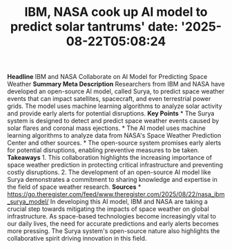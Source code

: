 ﻿---
title: "IBM, NASA cook up AI model to predict solar tantrums'
date: '2025-08-22T05:08:24"
category: "Markets"
summary: ""
slug: "ibm nasa cook up ai model to predict solar tantrums"
source_urls:
  - "https://go.theregister.com/feed/www.theregister.com/2025/08/22/nasa_ibm_surya_model/"
seo:
  title: "IBM, NASA cook up AI model to predict solar tantrums | Hash n Hedge'
  description: '"
  keywords: ["news", "markets", "brief"]
---
**Headline** IBM and NASA Collaborate on AI Model for Predicting Space Weather  **Summary Meta Description** Researchers from IBM and NASA have developed an open-source AI model, called Surya, to predict space weather events that can impact satellites, spacecraft, and even terrestrial power grids. The model uses machine learning algorithms to analyze solar activity and provide early alerts for potential disruptions.  **Key Points**  * The Surya system is designed to detect and predict space weather events caused by solar flares and coronal mass ejections. * The AI model uses machine learning algorithms to analyze data from NASA's Space Weather Prediction Center and other sources. * The open-source system promises early alerts for potential disruptions, enabling preventive measures to be taken.  **Takeaways**  1. This collaboration highlights the increasing importance of space weather prediction in protecting critical infrastructure and preventing costly disruptions. 2. The development of an open-source AI model like Surya demonstrates a commitment to sharing knowledge and expertise in the field of space weather research.  **Sources** * https://go.theregister.com/feed/www.theregister.com/2025/08/22/nasa_ibm_surya_model/  In developing this AI model, IBM and NASA are taking a crucial step towards mitigating the impacts of space weather on global infrastructure. As space-based technologies become increasingly vital to our daily lives, the need for accurate predictions and early alerts becomes more pressing. The Surya system's open-source nature also highlights the collaborative spirit driving innovation in this field. 
